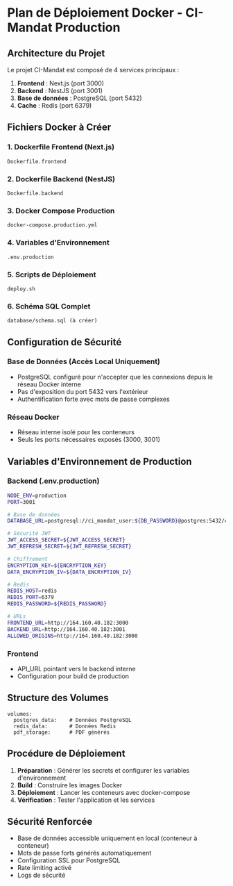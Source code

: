 # Plan de Déploiement Docker - CI-Mandat Production

## Architecture du Projet

Le projet CI-Mandat est composé de 4 services principaux :

1. **Frontend** : Next.js (port 3000)
2. **Backend** : NestJS (port 3001) 
3. **Base de données** : PostgreSQL (port 5432)
4. **Cache** : Redis (port 6379)

## Fichiers Docker à Créer

### 1. Dockerfile Frontend (Next.js)
```
Dockerfile.frontend
```

### 2. Dockerfile Backend (NestJS)
```
Dockerfile.backend
```

### 3. Docker Compose Production
```
docker-compose.production.yml
```

### 4. Variables d'Environnement
```
.env.production
```

### 5. Scripts de Déploiement
```
deploy.sh
```

### 6. Schéma SQL Complet
```
database/schema.sql (à créer)
```

## Configuration de Sécurité

### Base de Données (Accès Local Uniquement)
- PostgreSQL configuré pour n'accepter que les connexions depuis le réseau Docker interne
- Pas d'exposition du port 5432 vers l'extérieur
- Authentification forte avec mots de passe complexes

### Réseau Docker
- Réseau interne isolé pour les conteneurs
- Seuls les ports nécessaires exposés (3000, 3001)

## Variables d'Environnement de Production

### Backend (.env.production)
```bash
NODE_ENV=production
PORT=3001

# Base de données
DATABASE_URL=postgresql://ci_mandat_user:${DB_PASSWORD}@postgres:5432/ci_mandat_db

# Sécurité JWT
JWT_ACCESS_SECRET=${JWT_ACCESS_SECRET}
JWT_REFRESH_SECRET=${JWT_REFRESH_SECRET}

# Chiffrement
ENCRYPTION_KEY=${ENCRYPTION_KEY}
DATA_ENCRYPTION_IV=${DATA_ENCRYPTION_IV}

# Redis
REDIS_HOST=redis
REDIS_PORT=6379
REDIS_PASSWORD=${REDIS_PASSWORD}

# URLs
FRONTEND_URL=http://164.160.40.182:3000
BACKEND_URL=http://164.160.40.182:3001
ALLOWED_ORIGINS=http://164.160.40.182:3000
```

### Frontend
- API_URL pointant vers le backend interne
- Configuration pour build de production

## Structure des Volumes

```
volumes:
  postgres_data:    # Données PostgreSQL
  redis_data:       # Données Redis
  pdf_storage:      # PDF générés
```

## Procédure de Déploiement

1. **Préparation** : Générer les secrets et configurer les variables d'environnement
2. **Build** : Construire les images Docker
3. **Déploiement** : Lancer les conteneurs avec docker-compose
4. **Vérification** : Tester l'application et les services

## Sécurité Renforcée

- Base de données accessible uniquement en local (conteneur à conteneur)
- Mots de passe forts générés automatiquement
- Configuration SSL pour PostgreSQL
- Rate limiting activé
- Logs de sécurité